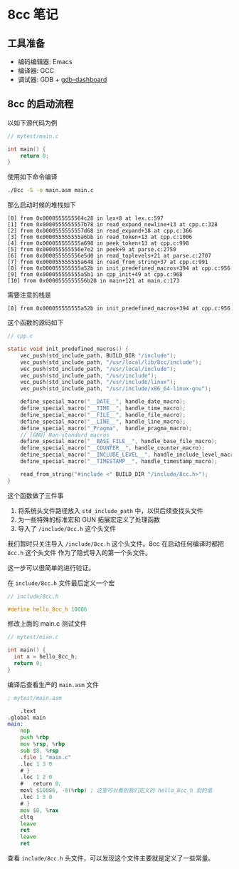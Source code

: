 # 8cc 笔记

## 工具准备

* 编码编辑器: Emacs
* 编译器: GCC
* 调试器: GDB + [gdb-dashboard](https://github.com/LiuYinCarl/gdb-dashboard)

## 8cc 的启动流程

以如下源代码为例

```c
// mytest/main.c

int main() {
	return 0;
}
```

使用如下命令编译

```bash
./8cc -S -o main.asm main.c
```

那么启动时候的堆栈如下

```gdb
[0] from 0x0000555555564c28 in lex+8 at lex.c:597
[1] from 0x0000555555557b78 in read_expand_newline+13 at cpp.c:328
[2] from 0x0000555555557d68 in read_expand+18 at cpp.c:366
[3] from 0x000055555555a6bb in read_token+13 at cpp.c:1006
[4] from 0x000055555555a698 in peek_token+13 at cpp.c:998
[5] from 0x000055555556e7e2 in peek+9 at parse.c:2750
[6] from 0x000055555556e5d0 in read_toplevels+21 at parse.c:2707
[7] from 0x000055555555a648 in read_from_string+37 at cpp.c:991
[8] from 0x000055555555a52b in init_predefined_macros+394 at cpp.c:956
[9] from 0x000055555555a5b1 in cpp_init+49 at cpp.c:968
[10] from 0x0000555555556b20 in main+121 at main.c:173
```

需要注意的栈是

```gdb
[8] from 0x000055555555a52b in init_predefined_macros+394 at cpp.c:956
```

这个函数的源码如下

```c
// cpp.c

static void init_predefined_macros() {
    vec_push(std_include_path, BUILD_DIR "/include");
    vec_push(std_include_path, "/usr/local/lib/8cc/include");
    vec_push(std_include_path, "/usr/local/include");
    vec_push(std_include_path, "/usr/include");
    vec_push(std_include_path, "/usr/include/linux");
    vec_push(std_include_path, "/usr/include/x86_64-linux-gnu");

    define_special_macro("__DATE__", handle_date_macro);
    define_special_macro("__TIME__", handle_time_macro);
    define_special_macro("__FILE__", handle_file_macro);
    define_special_macro("__LINE__", handle_line_macro);
    define_special_macro("_Pragma",  handle_pragma_macro);
    // [GNU] Non-standard macros
    define_special_macro("__BASE_FILE__", handle_base_file_macro);
    define_special_macro("__COUNTER__", handle_counter_macro);
    define_special_macro("__INCLUDE_LEVEL__", handle_include_level_macro);
    define_special_macro("__TIMESTAMP__", handle_timestamp_macro);

    read_from_string("#include <" BUILD_DIR "/include/8cc.h>");
}
```

这个函数做了三件事

1. 将系统头文件路径放入 `std_include_path` 中，以供后续查找头文件
2. 为一些特殊的标准宏和 GUN 拓展宏定义了处理函数
3. 导入了 `/include/8cc.h` 这个头文件

我们暂时只关注导入 `/include/8cc.h` 这个头文件。8cc 在启动任何编译时都把 `8cc.h` 这个头文件
作为了隐式导入的第一个头文件。

这一步可以很简单的进行验证。

在 `include/8cc.h` 文件最后定义一个宏

```c
// include/8cc.h

#define hello_8cc_h 10086
```

修改上面的 main.c 测试文件

```c
// mytest/mian.c

int main() {
  int x = hello_8cc_h;
  return 0;
}
```

编译后查看生产的 `main.asm` 文件

```asm
; mytest/main.asm

	.text
.global main
main:
	nop
	push %rbp
	mov %rsp, %rbp
	sub $8, %rsp
	.file 1 "main.c"
	.loc 1 3 0
	# }
	.loc 1 2 0
	#   return 0;
	movl $10086, -8(%rbp) ; 这里可以看到我们定义的 hello_8cc_h 宏的值
	.loc 1 3 0
	# }
	mov $0, %rax
	cltq
	leave
	ret
	leave
	ret
```

查看 `include/8cc.h` 头文件，可以发现这个文件主要就是定义了一些常量。
